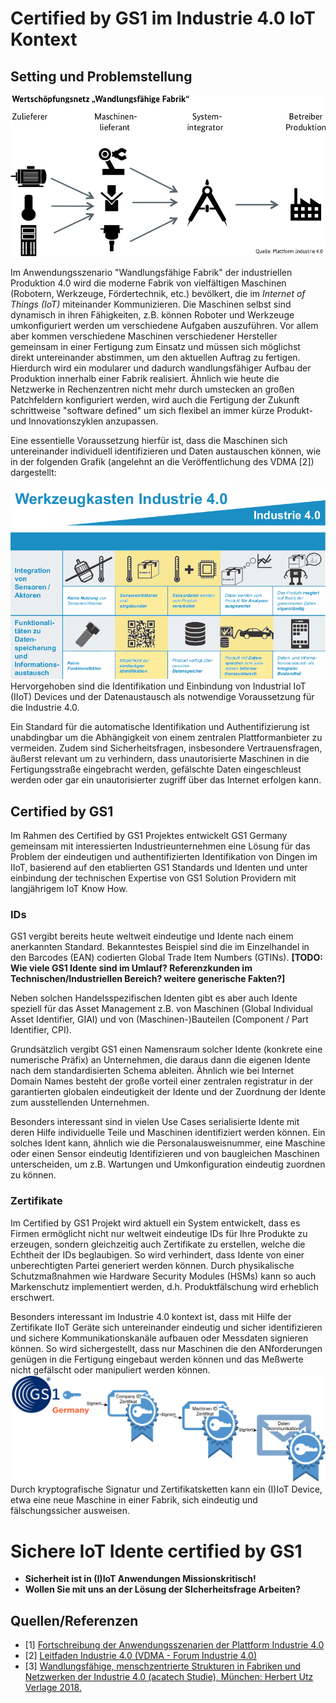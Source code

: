 # Certified by GS1 im Industrie 4.0 IoT Kontext

## Setting und Problemstellung

![Anwendungszenario WFF aus [1]](pics/anwendungszenario-wff.png "Anwendungszenario WFF aus [1]")

Im Anwendungsszenario "Wandlungsfähige Fabrik" der industriellen Produktion 4.0 wird die moderne Fabrik von vielfältigen Maschinen (Robotern, Werkzeuge, Fördertechnik, etc.) bevölkert, die im *Internet of Things (IoT)* miteinander Kommunizieren.
Die Maschinen selbst sind dynamisch in ihren Fähigkeiten, z.B. können Roboter und Werkzeuge umkonfiguriert werden um verschiedene Aufgaben auszuführen. Vor allem aber kommen verschiedene Maschinen verschiedener Hersteller gemeinsam in einer Fertigung zum Einsatz und müssen sich möglichst direkt untereinander abstimmen, um den aktuellen Auftrag zu fertigen. Hierdurch wird ein modularer und dadurch wandlungsfähiger Aufbau der Produktion innerhalb einer Fabrik realisiert. Ähnlich wie heute die Netzwerke in Rechenzentren nicht mehr durch umstecken an großen Patchfeldern konfiguriert werden, wird auch die Fertigung der Zukunft schrittweise "software defined" um sich flexibel an immer kürze Produkt-und Innovationszyklen anzupassen.


Eine essentielle Voraussetzung hierfür ist, dass die Maschinen sich untereinander individuell identifizieren und Daten austauschen können, wie in der folgenden Grafik (angelehnt an die Veröffentlichung des VDMA [2]) dargestellt:

![Abgeleitet von: Werkzeugkaste Industrie 4.0 aus [2,3]](pics/werkzeugkaste-i40-vdma-part.png "Abgeleitet von: Werkzeugkaste Industrie 4.0 aus [2,3]")
Hervorgehoben sind die Identifikation und Einbindung von Industrial IoT (IIoT) Devices und der Datenaustausch als notwendige Voraussetzung für die Industrie 4.0.

Ein Standard für die automatische Identifikation und Authentifizierung ist unabdingbar um die Abhängigkeit von einem zentralen Plattformanbieter zu vermeiden. Zudem sind Sicherheitsfragen, insbesondere Vertrauensfragen, äußerst relevant um zu verhindern, dass unautorisierte Maschinen in die Fertigungsstraße eingebracht werden, gefälschte Daten eingeschleust werden oder gar ein unautorisierter zugriff über das Internet erfolgen kann.


## Certified by GS1

Im Rahmen des Certified by GS1 Projektes entwickelt GS1 Germany gemeinsam mit interessierten Industrieunternehmen eine Lösung für das Problem der eindeutigen und authentifizierten Identifikation von Dingen im IIoT, basierend auf den etablierten GS1 Standards und Identen und unter einbindung der technischen Expertise von GS1 Solution Providern mit langjährigem IoT Know How.

### IDs

GS1 vergibt bereits heute weltweit eindeutige und Idente nach einem anerkannten Standard.
Bekanntestes Beispiel sind die im Einzelhandel in den Barcodes (EAN) codierten Global Trade Item Numbers (GTINs). **[TODO: Wie viele GS1 Idente sind im Umlauf? Referenzkunden im Technischen/Industriellen Bereich? weitere generische Fakten?]**

Neben solchen Handelsspezifischen Identen gibt es aber auch Idente speziell für das Asset Management z.B. von Maschinen (Global Individual Asset Identifier, GIAI) und von (Maschinen-)Bauteilen (Component / Part Identifier, CPI).

Grundsätzlich vergibt GS1 einen Namensraum solcher Idente (konkrete eine numerische Präfix) an Unternehmen, die daraus dann die eigenen Idente nach dem standardisierten Schema ableiten. Ähnlich wie bei Internet Domain Names besteht der große vorteil einer zentralen registratur in der garantierten globalen eindeutigkeit der Idente und der Zuordnung der Idente zum ausstellenden Unternehmen.

Besonders interessant sind in vielen Use Cases serialisierte Idente mit deren Hilfe individuelle Teile und Maschinen identifiziert werden können. Ein solches Ident kann, ähnlich wie die Personalausweisnummer, eine Maschine oder einen Sensor eindeutig Identifizieren und von baugleichen Maschinen unterscheiden, um z.B. Wartungen und Umkonfiguration eindeutig zuordnen zu können.


### Zertifikate

Im Certified by GS1 Projekt wird aktuell ein System entwickelt, dass es Firmen ermöglicht nicht nur weltweit eindeutige IDs für Ihre Produkte zu erzeugen, sondern gleichzeitig auch Zertifikate zu erstellen, welche die Echtheit der IDs beglaubigen. So wird verhindert, dass Idente von einer unberechtigten Partei generiert werden können. Durch physikalische Schutzmaßnahmen wie Hardware Security Modules (HSMs) kann so auch Markenschutz implementiert werden, d.h. Produktfälschung wird erheblich erschwert.

Besonders interessant im Industrie 4.0 kontext ist, dass mit Hilfe der Zertifikate IIoT Geräte sich untereinander eindeutig und sicher identifizieren und sichere Kommunikationskanäle aufbauen oder Messdaten signieren können. So wird sichergestellt, dass nur Maschinen die den ANforderungen genügen in die Fertigung eingebaut werden können und das Meßwerte nicht gefälscht oder manipuliert werden können.
![Zertifikatskette](pics/Certificate-Chain.png "Zertifikatskette")
Durch kryptografische Signatur und Zertifikatsketten kann ein (I)IoT Device, etwa eine neue Maschine in einer Fabrik, sich eindeutig und fälschungssicher ausweisen.


# Sichere IoT Idente certified by GS1
- **Sicherheit ist in (I)IoT Anwendungen Missionskritisch!**
- **Wollen Sie mit uns an der Lösung der SIcherheitsfrage Arbeiten?**

## Quellen/Referenzen
- [1] [Fortschreibung der Anwendungsszenarien der Plattform Industrie 4.0](https://www.plattform-i40.de/PI40/Redaktion/DE/Downloads/Publikation/fortschreibung-anwendungsszenarien.html)
- [2] [Leitfaden Industrie 4.0 (VDMA - Forum Industrie 4.0)](https://industrie40.vdma.org/viewer/-/v2article/render/15540546)
- [3] [Wandlungsfähige, menschzentrierte Strukturen in Fabriken und Netzwerken der Industrie 4.0 (acatech Studie), München: Herbert Utz Verlage 2018.](https://www.plattform-i40.de/PI40/Redaktion/DE/Downloads/Publikation/hm-2018-fb-wandlung.html)